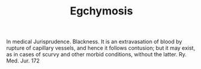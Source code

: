 ---
title: Egchymosis
letter: E
permalink: "/definitions/bld-egchymosis.html"
body: In medical Jurisprudence. Blackness. It is an extravasation of blood by rupture
  of capillary vessels, and hence it follows contusion; but it may exist, as in cases
  of scurvy and other morbid conditions, without the latter. Ry. Med. Jur. 172
published_at: '2018-07-07'
source: Black's Law Dictionary 2nd Ed (1910)
layout: post
---